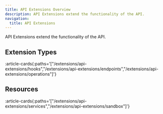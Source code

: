 ```yaml
---
title: API Extensions Overview
description: API Extensions extend the functionality of the API.
navigation:
  title: API Extensions
---
```


API Extensions extend the functionality of the API.

## Extension Types
:article-cards{:paths='["/extensions/api-extensions/hooks","/extensions/api-extensions/endpoints","/extensions/api-extensions/operations"]'}

## Resources
:article-cards{:paths='["/extensions/api-extensions/services","/extensions/api-extensions/sandbox"]'}
